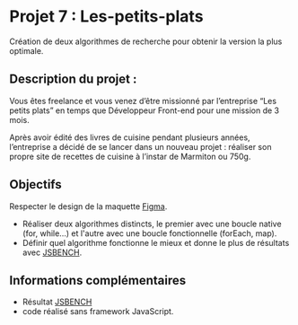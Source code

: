 # Projet 7 : Les-petits-plats

Création de deux algorithmes de recherche pour obtenir la version la plus optimale.

## Description du projet :

Vous êtes freelance et vous venez d’être missionné par l’entreprise “Les petits plats” en temps que Développeur Front-end pour une mission de 3 mois.

Après avoir édité des livres de cuisine pendant plusieurs années, l’entreprise a décidé de se lancer dans un nouveau projet : réaliser son propre site de recettes de cuisine à l’instar de Marmiton ou 750g.

## Objectifs

Respecter le design de la maquette [Figma](https://www.figma.com/file/xqeE1ZKlHUWi2Efo8r73NK/UI-Design-Les-Petits-Plats-FR).

- Réaliser deux algorithmes distincts, le premier avec une boucle native (for, while...) et l'autre avec une boucle fonctionnelle (forEach, map).
- Définir quel algorithme fonctionne le mieux et donne le plus de résultats avec [JSBENCH](https://jsben.ch/).

## Informations complémentaires

- Résultat [JSBENCH](https://jsben.ch/rayW4)
- code réalisé sans framework JavaScript.
